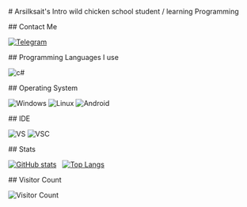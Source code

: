 # ArsiIksait's Intro 
 wild chicken school student / learning Programming

## Contact Me

 [![Telegram](https://img.shields.io/badge/-Telegram-blue?style=for-the-badge&logo=Telegram&logoColor=white)](https://t.me/ArsiIksait) 

## Programming Languages I use 

 ![c#](https://img.shields.io/badge/-C%23-green) 

## Operating System 

 ![Windows](https://img.shields.io/badge/-windows-red?style=for-the-badge&logo=microsoft&logoColor=white) ![Linux](https://img.shields.io/badge/-Linux-green?style=for-the-badge&logo=linux&logoColor=white) ![Android](https://img.shields.io/badge/Android-3DDC84?style=for-the-badge&logo=android&logoColor=white) 

## IDE 

 ![VS](https://img.shields.io/badge/-Visual%20Studio-477e77?style=for-the-badge&logo=visualstudio&logoColor=white) ![VSC](https://img.shields.io/badge/-Visual%20Studio%20Code-%23796C8B?style=for-the-badge&logo=visualstudiocode&logoColor=white) 
 
## Stats 

 [![GitHub stats](https://github-readme-stats.vercel.app/api?username=ArsiIksait&show_icons=true&title_color=fff&icon_color=79ff97&text_color=9f9f9f&bg_color=151515)](https://github.com/anuraghazra/github-readme-stats)   [![Top Langs](https://github-readme-stats.vercel.app/api/top-langs/?username=ArsiIksait&title_color=fff&icon_color=79ff97&text_color=9f9f9f&bg_color=151515)](https://github.com/anuraghazra/github-readme-stats) 

## Visitor Count 

 ![Visitor Count](https://profile-counter.glitch.me/ArsiIksait/count.svg)
